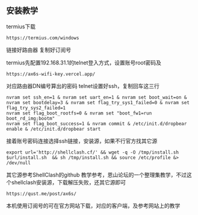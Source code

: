 ## 安装教学

termius下载
```
https://termius.com/windows
```

链接好路由器
复制好订阅号

termius先配置192.168.31.1的telnet登入方式，设置账号root密码及
```
https://ax6s-wifi-key.vercel.app/
```
对应路由器DN编号算出的密码
telnet设置好ssh，复制回车这三行
```
nvram set ssh_en=1 & nvram set uart_en=1 & nvram set boot_wait=on & nvram set bootdelay=3 & nvram set flag_try_sys1_failed=0 & nvram set flag_try_sys2_failed=1
nvram set flag_boot_rootfs=0 & nvram set "boot_fw1=run boot_rd_img;bootm"
nvram set flag_boot_success=1 & nvram commit & /etc/init.d/dropbear enable & /etc/init.d/dropbear start
```

接着账号密码连接选择ssh链接，安装源，如果不行官方找其它源
```
export url='http://shellclash.cf/' && wget -q -O /tmp/install.sh $url/install.sh  && sh /tmp/install.sh && source /etc/profile &> /dev/null
```
其它源参考ShellClash的github
教学参考，恩山论坛的一个整理集教学，不过这个shellclash安装源，下载解压失败，还其它源即可
```
https://qust.me/post/ax6s/
```

本机使用订阅号的可在官方网站下载，对应的客户端，及参考网站上的教学
